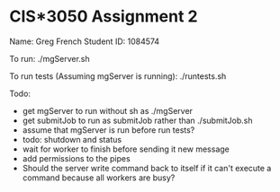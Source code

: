 # CIS*3050 Assignment 2

Name: Greg French
Student ID: 1084574

To run:
./mgServer.sh

To run tests (Assuming mgServer is running):
./runtests.sh

Todo:
- get mgServer to run without sh as ./mgServer
- get submitJob to run as submitJob rather than ./submitJob.sh
- assume that mgServer is run before run tests?
- todo: shutdown and status
- wait for worker to finish before sending it new message
- add permissions to the pipes
- Should the server write command back to itself if it can't execute a command because all workers are busy?